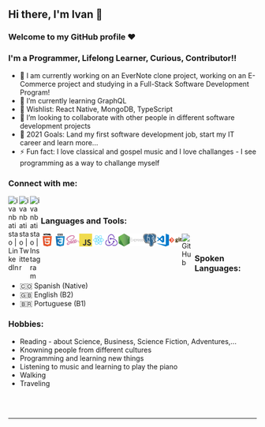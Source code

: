 ## Hi there, I'm Ivan 👋

### Welcome to my GitHub profile ❤️

### I'm a Programmer, Lifelong Learner, Curious, Contributor!!

- 🔭 I am currently working on an EverNote clone project, working on an E-Commerce project and studying in a Full-Stack Software Development Program!
- 🌱 I’m currently learning GraphQL
- 💌 Wishlist: React Native, MongoDB, TypeScript
- 👯 I’m looking to collaborate with other people in different software development projects
- 🥅 2021 Goals: Land my first software development job, start my IT career and learn more...
- ⚡ Fun fact: I love classical and gospel music and I love challanges - I see programming as a way to challange myself

### Connect with me:

[<img align="left" alt="ivanbatistao | LinkedIn" width="22px" src="https://cdn.jsdelivr.net/npm/simple-icons@v3/icons/linkedin.svg" />](https://www.linkedin.com/in/ivanbatistao/)
[<img align="left" alt="ivanbatistao | Twitter" width="22px" src="https://cdn.jsdelivr.net/npm/simple-icons@v3/icons/twitter.svg" />](https://twitter.com/ivanbatistao)
[<img align="left" alt="ivanbatistao | Instagram" width="22px" src="https://cdn.jsdelivr.net/npm/simple-icons@v3/icons/gmail.svg" />](mailto:batistaochoaivan@gmail.com)

<br />

### Languages and Tools:

[<img align="left" alt="HTML5" width="26px" src="https://raw.githubusercontent.com/github/explore/80688e429a7d4ef2fca1e82350fe8e3517d3494d/topics/html/html.png" />](#)
[<img align="left" alt="CSS3" width="26px" src="https://raw.githubusercontent.com/github/explore/80688e429a7d4ef2fca1e82350fe8e3517d3494d/topics/css/css.png" />](#)
[<img align="left" alt="Sass" width="26px" src="https://raw.githubusercontent.com/github/explore/80688e429a7d4ef2fca1e82350fe8e3517d3494d/topics/sass/sass.png" />](#)
[<img align="left" alt="JavaScript" width="26px" src="https://raw.githubusercontent.com/github/explore/80688e429a7d4ef2fca1e82350fe8e3517d3494d/topics/javascript/javascript.png" />](#)
[<img align="left" alt="React" width="26px" src="https://raw.githubusercontent.com/github/explore/80688e429a7d4ef2fca1e82350fe8e3517d3494d/topics/react/react.png" />](#)
[<img align="left" alt="Redux" width="26px" src="https://raw.githubusercontent.com/github/explore/80688e429a7d4ef2fca1e82350fe8e3517d3494d/topics/redux/redux.png" />](#)
[<img align="left" alt="Node.js" width="26px" src="https://raw.githubusercontent.com/github/explore/80688e429a7d4ef2fca1e82350fe8e3517d3494d/topics/nodejs/nodejs.png" />](#)
[<img align="left" alt="Express.js" width="26px" src="https://raw.githubusercontent.com/github/explore/80688e429a7d4ef2fca1e82350fe8e3517d3494d/topics/express/express.png" />](#)
[<img align="left" alt="PostgreSQL" width="26px" src="https://raw.githubusercontent.com/github/explore/80688e429a7d4ef2fca1e82350fe8e3517d3494d/topics/postgresql/postgresql.png" />](#)
[<img align="left" alt="Visual Studio Code" width="26px" src="https://raw.githubusercontent.com/github/explore/80688e429a7d4ef2fca1e82350fe8e3517d3494d/topics/visual-studio-code/visual-studio-code.png" />](#)
[<img align="left" alt="Git" width="26px" src="https://raw.githubusercontent.com/github/explore/80688e429a7d4ef2fca1e82350fe8e3517d3494d/topics/git/git.png" />](#)
[<img align="left" alt="GitHub" width="26px" src="https://raw.githubusercontent.com/gilbarbara/logos/master/logos/github-icon.svg" />](#)

<br />

### Spoken Languages:
- 🇨🇴 Spanish (Native)
- 🇬🇧 English (B2) 
- 🇧🇷 Portuguese (B1) 

### Hobbies:
- Reading - about Science, Business, Science Fiction, Adventures,...
- Knowning people from different cultures
- Programming and learning new things
- Listening to music and learning to play the piano
- Walking
- Traveling

<br />
<br />

---
